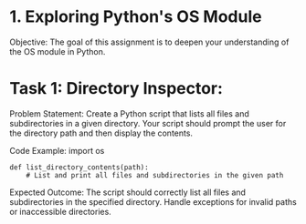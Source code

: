 # 1. Exploring Python's OS Module

Objective: The goal of this assignment is to deepen your understanding of the OS module in Python.

# Task 1: Directory Inspector:

Problem Statement: Create a Python script that lists all files and subdirectories in a given directory. Your script should prompt the user for the directory path and then display the contents.

Code Example:
    import os

    def list_directory_contents(path):
        # List and print all files and subdirectories in the given path
Expected Outcome: The script should correctly list all files and subdirectories in the specified directory. Handle exceptions for invalid paths or inaccessible directories.
